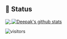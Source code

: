 
## 🤔 Status
<a href="https://github.com/yyan4849?tab=repositories">
  <img align="center" src="https://github-readme-stats.vercel.app/api/top-langs/?username=yyan4849&hide_langs_below=1" />
</a>
<a href="https://github.com/yyan4849?tab=repositories">
 <img align="center" src="https://github-readme-stats.vercel.app/api?username=yyan4849&show_icons=true&line_height=40" alt="Deepak's github stats"/>
</a>

![visitors](https://visitor-badge.glitch.me/badge?page_id=yyan4849.yyan4849)
